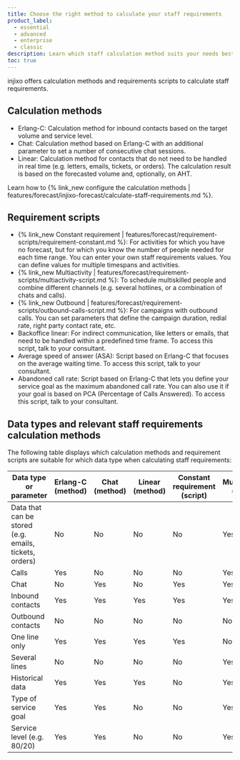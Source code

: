 ```yaml
---
title: Choose the right method to calculate your staff requirements
product_label:
  - essential
  - advanced
  - enterprise
  - classic
description: Learn which staff calculation method suits your needs best.
toc: true
---
```


injixo offers calculation methods and requirements scripts to calculate staff requirements. 

## Calculation methods

- Erlang-C: Calculation method for inbound contacts based on the target volume and service level.
- Chat: Calculation method based on Erlang-C with an additional parameter to set a number of consecutive chat sessions.
- Linear: Calculation method for contacts that do not need to be handled in real time (e.g. letters, emails, tickets, or orders). The calculation result is based on the forecasted volume and, optionally, on AHT.

Learn how to {% link_new configure the calculation methods | features/forecast/injixo-forecast/calculate-staff-requirements.md %}.

## Requirement scripts

- {% link_new Constant requirement | features/forecast/requirement-scripts/requirement-constant.md %}: For activities for which you have no forecast, but for which you know the number of people needed for each time range. You can enter your own staff requirements values. You can define values for multiple timespans and activities.
- {% link_new Multiactivity | features/forecast/requirement-scripts/multiactivity-script.md %}: To schedule multiskilled people and combine different channels (e.g. several hotlines, or a combination of chats and calls).
- {% link_new Outbound | features/forecast/requirement-scripts/outbound-calls-script.md %}: For campaigns with outbound calls. You can set parameters that define the campaign duration, redial rate, right party contact rate, etc.
- Backoffice linear: For indirect communication, like letters or emails, that need to be handled within a predefined time frame. To access this script, talk to your consultant.
- Average speed of answer (ASA): Script based on Erlang-C that focuses on the average waiting time. To access this script, talk to your consultant.
- Abandoned call rate: Script based on Erlang-C that lets you define your service goal as the maximum abandoned call rate. You can also use it if your goal is based on PCA (Percentage of Calls Answered). To access this script, talk to your consultant.

## Data types and relevant staff requirements calculation methods

The following table displays which calculation methods and requirement scripts are suitable for which data type when calculating staff requirements:

| Data type or parameter  | Erlang-C (method) | Chat (method)  | Linear (method) | Constant requirement (script) | Multiactivity (script) | Outbound (script) |
| ----------------------- |-------------------| -------- |--------  | -------- |   ------- | ------- |
| Data that can be stored (e.g. emails, tickets, orders)   | No        | No | No  | No |  Yes | Yes |
| Calls                   | Yes       | No | No  | No |  Yes | No |
| Chat                   | No       | Yes | No  | Yes |  Yes | No |
| Inbound contacts                   | Yes       | Yes | Yes  | Yes |  Yes | No |
| Outbound contacts                   | No       | No | No  | No |  No | Yes |
| One line only                       | Yes     | Yes | Yes  | Yes |  No | Yes |
| Several lines                | No       | No | No  | No |  Yes | No |
| Historical data               | Yes     | Yes | Yes  | No |  Yes | Yes |
| Type of service goal               | Yes   | Yes | No  | No |  Yes | Yes |
| Service level   (e.g. 80/20)          | Yes     | Yes | No  | No |  Yes | Yes |
